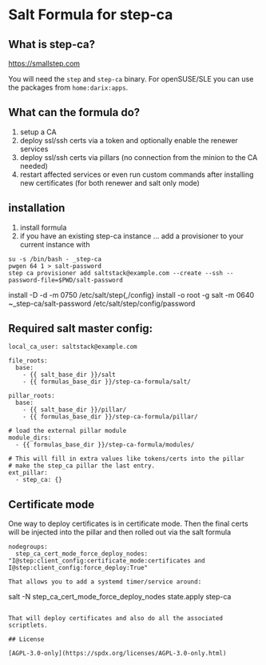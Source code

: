 # Salt Formula for step-ca

## What is step-ca?

https://smallstep.com

You will need the `step` and `step-ca` binary. For openSUSE/SLE you can use the packages
from `home:darix:apps`.

## What can the formula do?

1. setup a CA
2. deploy ssl/ssh certs via a token and optionally enable the renewer services
3. deploy ssl/ssh certs via pillars (no connection from the minion to the CA needed)
4. restart affected services or even run custom commands after installing new certificates
   (for both renewer and salt only mode)

## installation

1. install formula
2. if you have an existing step-ca instance ... add a provisioner to your current instance with

```
su -s /bin/bash - _step-ca
pwgen 64 1 > salt-password
step ca provisioner add saltstack@example.com --create --ssh --password-file=$PWD/salt-password
```

install -D -d -m 0750 /etc/salt/step{,/config}
install -o root -g salt -m 0640 ~_step-ca/salt-password /etc/salt/step/config/password

## Required salt master config:

```
local_ca_user: saltstack@example.com

file_roots:
  base:
    - {{ salt_base_dir }}/salt
    - {{ formulas_base_dir }}/step-ca-formula/salt/

pillar_roots:
  base:
    - {{ salt_base_dir }}/pillar/
    - {{ formulas_base_dir }}/step-ca-formula/pillar/

# load the external pillar module
module_dirs:
  - {{ formulas_base_dir }}/step-ca-formula/modules/

# This will fill in extra values like tokens/certs into the pillar
# make the step_ca pillar the last entry.
ext_pillar:
  - step_ca: {}
```

## Certificate mode

One way to deploy certificates is in certificate mode. Then the final certs will be injected into the pillar and then rolled out via the salt formula

```
nodegroups:
  step_ca_cert_mode_force_deploy_nodes: "I@step:client_config:certificate_mode:certificates and I@step:client_config:force_deploy:True"

That allows you to add a systemd timer/service around:

```
salt -N step_ca_cert_mode_force_deploy_nodes state.apply step-ca
```

That will deploy certificates and also do all the associated scriptlets.

## License

[AGPL-3.0-only](https://spdx.org/licenses/AGPL-3.0-only.html)